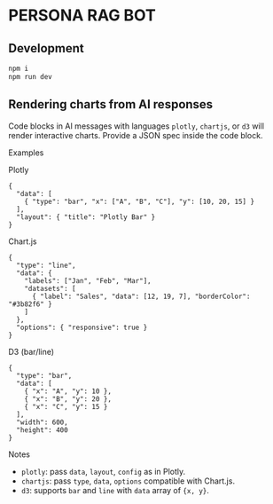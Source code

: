 # PERSONA RAG BOT

## Development

```bash
npm i
npm run dev
```

## Rendering charts from AI responses

Code blocks in AI messages with languages `plotly`, `chartjs`, or `d3` will render interactive charts. Provide a JSON spec inside the code block.

Examples

Plotly

```plotly
{
  "data": [
    { "type": "bar", "x": ["A", "B", "C"], "y": [10, 20, 15] }
  ],
  "layout": { "title": "Plotly Bar" }
}
```

Chart.js

```chartjs
{
  "type": "line",
  "data": {
    "labels": ["Jan", "Feb", "Mar"],
    "datasets": [
      { "label": "Sales", "data": [12, 19, 7], "borderColor": "#3b82f6" }
    ]
  },
  "options": { "responsive": true }
}
```

D3 (bar/line)

```d3
{
  "type": "bar",
  "data": [
    { "x": "A", "y": 10 },
    { "x": "B", "y": 20 },
    { "x": "C", "y": 15 }
  ],
  "width": 600,
  "height": 400
}
```

Notes

- `plotly`: pass `data`, `layout`, `config` as in Plotly.
- `chartjs`: pass `type`, `data`, `options` compatible with Chart.js.
- `d3`: supports `bar` and `line` with `data` array of `{x, y}`.

